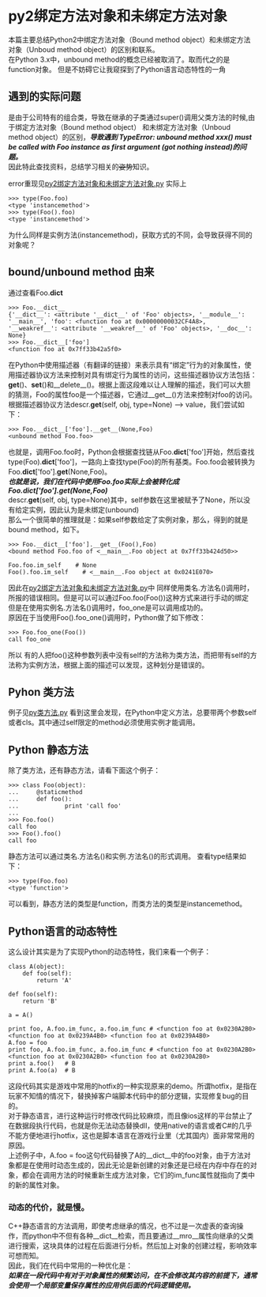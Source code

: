 # py2绑定方法对象和未绑定方法对象
本篇主要总结Python2中绑定方法对象（Bound method object）和未绑定方法对象（Unboud method object）的区别和联系。  
在Python 3.x中，unbound method的概念已经被取消了。取而代之的是 function对象。
但是不妨碍它让我窥探到了Python语言动态特性的一角


## 遇到的实际问题
是由于公司特有的组合类，导致在继承的子类通过super()调用父类方法的时候,由于绑定方法对象（Bound method object）
和未绑定方法对象（Unboud method object）的区别，***导致遇到 TypeError: unbound method xxx() must be called with Foo instance as 
first argument (got nothing instead)的问题。***  
因此特此查找资料，总结学习相关的~~姿势~~知识。

error重现见[py2绑定方法对象和未绑定方法对象.py](py2绑定方法对象和未绑定方法对象.py)
实际上
```
>>> type(Foo.foo)
<type 'instancemethod'>
>>> type(Foo().foo)
<type 'instancemethod'>
```
为什么同样是实例方法(instancemethod)，获取方式的不同，会导致获得不同的对象呢？

## bound/unbound method 由来
通过查看Foo.__dict__
```
>>> Foo.__dict__
{'__dict__': <attribute '__dict__' of 'Foo' objects>, '__module__': '__main__', 'foo': <function foo at 0x00000000032CF4A8>, '__weakref__': <attribute '__weakref__' of 'Foo' objects>, '__doc__': None}
>>> Foo.__dict__['foo']
<function foo at 0x7ff33b42a5f0>
```
在Python中使用描述器（有翻译的链接）来表示具有“绑定”行为的对象属性，使用描述器协议方法来控制对具有绑定行为属性的访问，这些描述器协议方法包括：
__get__()、__set__()和__delete__()。根据上面这段难以让人理解的描述，我们可以大胆的猜测，Foo的属性foo是一个描述器，它通过__get__()方法来控制对foo的访问。
根据描述器协议方法descr.__get__(self, obj, type=None) --> value，我们尝试如下：
```
>>> Foo.__dict__['foo'].__get__(None,Foo)
<unbound method Foo.foo>
```
也就是，调用Foo.foo时，Python会根据查找链从Foo.__dict__['foo']开始，然后查找type(Foo).__dict__['foo']，一路向上查找type(Foo)的所有基类。Foo.foo会被转换为Foo.__dict__['foo'].__get__(None,Foo)。  
***也就是说，我们在代码中使用Foo.foo实际上会被转化成 Foo.__dict__['foo'].__get__(None,Foo)***  
descr.__get__(self, obj, type=None)其中，self参数在这里被赋予了None，所以没有给定实例，因此认为是未绑定(unbound)  
那么一个很简单的推理就是：如果self参数给定了实例对象，那么，得到的就是bound method，如下。
```
>>> Foo.__dict__['foo'].__get__(Foo(),Foo)
<bound method Foo.foo of <__main__.Foo object at 0x7ff33b424d50>>

Foo.foo.im_self    # None
Foo().foo.im_self    # <__main__.Foo object at 0x0241E070>
```
因此在[py2绑定方法对象和未绑定方法对象.py](py2绑定方法对象和未绑定方法对象.py)中
同样使用类名.方法名()调用时，所报的错误相同。但是可以可以通过Foo.foo(Foo())这种方式来进行手动的绑定
但是在使用实例名.方法名()调用时，foo_one是可以调用成功的。  
原因在于当使用Foo().foo_one()调用时，Python做了如下修改：  
```
>>> Foo.foo_one(Foo())
call foo_one
```
  
所以 有的人把foo()这种参数列表中没有self的方法称为类方法，而把带有self的方法称为实例方法，根据上面的描述可以发现，这种划分是错误的。  

## Pyhon 类方法
例子见[py类方法.py](py类方法.py)
看到这里会发现，在Python中定义方法，总要带两个参数self或者cls。其中通过self限定的method必须使用实例才能调用。

## Python 静态方法
除了类方法，还有静态方法，请看下面这个例子：
```
>>> class Foo(object):
...     @staticmethod
...     def foo():
...             print 'call foo'
... 
>>> Foo.foo()
call foo
>>> Foo().foo()
call foo
```
静态方法可以通过类名.方法名()和实例.方法名()的形式调用。
查看type结果如下：
```
>>> type(Foo.foo)
<type 'function'>
```
可以看到，静态方法的类型是function，而类方法的类型是instancemethod。

## Python语言的动态特性
这么设计其实是为了实现Python的动态特性，我们来看一个例子：
```
class A(object):
    def foo(self):
        return 'A'

def foo(self):
    return 'B'

a = A()

print foo, A.foo.im_func, a.foo.im_func # <function foo at 0x0230A2B0> <function foo at 0x0239A4B0> <function foo at 0x0239A4B0>
A.foo = foo
print foo, A.foo.im_func, a.foo.im_func # <function foo at 0x0230A2B0> <function foo at 0x0230A2B0> <function foo at 0x0230A2B0>
print a.foo()   # B
print A.foo(a)  # B
```
这段代码其实是游戏中常用的hotfix的一种实现原来的demo。所谓hotfix，是指在玩家不知情的情况下，替换掉客户端脚本代码中的部分逻辑，实现修复bug的目的。  
对于静态语言，进行这种运行时修改代码比较麻烦，而且像ios这样的平台禁止了在数据段执行代码，也就是你无法动态替换dll，使用native的语言或者C#的几乎不能方便地进行hotfix，这也是脚本语言在游戏行业里（尤其国内）面非常常用的原因。  
上述例子中，A.foo = foo这句代码替换了A的__dict__中的foo对象，由于方法对象都是在使用时动态生成的，因此无论是新创建的对象还是已经在内存中存在的对象，都会在调用方法的时候重新生成方法对象，它们的im_func属性就指向了类中的新的属性对象。  

### 动态的代价，就是慢。
C++静态语言的方法调用，即使考虑继承的情况，也不过是一次虚表的查询操作，而python中不但有各种__dict__检索，而且要通过__mro__属性向继承的父类进行搜索，这块具体的过程在后面进行分析。然后加上对象的创建过程，影响效率可想而知。  
因此，我们在代码中常用的一种优化是：  
***如果在一段代码中有对于对象属性的频繁访问，在不会修改其内容的前提下，通常会使用一个局部变量保存属性的应用供后面的代码逻辑使用。***
